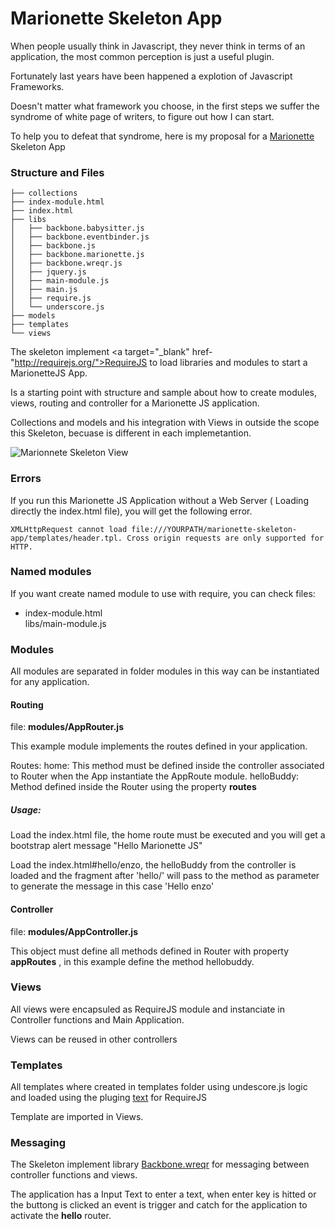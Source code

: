 Marionette Skeleton App
=======================

When people usually think in Javascript, they never think in terms of an application, the most common perception is just a useful plugin.

Fortunately last years have been happened a explotion of Javascript Frameworks.

Doesn't matter what framework you choose, in the first steps we suffer the syndrome of white page of writers, to figure out how I can start.

To help you to defeat that syndrome, here is my proposal for a <a target="_blank" href="http://marionettejs.com">Marionette</a> Skeleton App

### Structure and Files
```
├── collections
├── index-module.html
├── index.html
├── libs
│   ├── backbone.babysitter.js
│   ├── backbone.eventbinder.js
│   ├── backbone.js
│   ├── backbone.marionette.js
│   ├── backbone.wreqr.js
│   ├── jquery.js
│   ├── main-module.js
│   ├── main.js
│   ├── require.js
│   └── underscore.js
├── models
├── templates
└── views
```

The skeleton implement <a target="_blank" href-"http://requirejs.org/">RequireJS</a> to load libraries and modules to start a MarionetteJS App.

Is a starting point with structure and sample about how to create modules, views, routing and controller for a Marionette JS application.

Collections and models and his integration with Views in outside the scope this Skeleton, becuase is different in each implemetantion.

![Marionnete Skeleton View](https://raw.githubusercontent.com/enzolutions/marionette-skeleton-app/master/images/marionette_skeleton_app.png "Marionnete Skeleton View")

### Errors

If you run this Marionette JS Application without a Web Server ( Loading directly the index.html file), you will get the following error.

````
XMLHttpRequest cannot load file:///YOURPATH/marionette-skeleton-app/templates/header.tpl. Cross origin requests are only supported for HTTP.

````

### Named modules

If you want create named module to use with require, you can check files:
<ul>
  <li>index-module.html</li>
  </li>libs/main-module.js</li>
</ul>

### Modules

All modules are separated in folder modules in this way can be instantiated for any application.

#### Routing

file: **modules/AppRouter.js**

This example module implements the routes defined in your application.

Routes:
  home: This method must be defined inside the controller associated to Router when the App instantiate the AppRoute module.
  helloBuddy: Method defined inside the Router using the property **routes**

##### Usage:

  Load the index.html file, the home route must be executed and you will get a bootstrap alert message "Hello Marionette JS"

  Load the index.html#hello/enzo, the helloBuddy from the controller is loaded and the fragment after 'hello/' will pass to the method as parameter to generate the message in this case 'Hello enzo'

#### Controller

file: **modules/AppController.js**

This object must define all methods defined in Router with property **appRoutes** , in this example define the method hellobuddy.

### Views

All views were encapsuled as RequireJS module and instanciate in Controller functions and Main Application.

Views can be reused in other controllers

### Templates

All templates where created in templates folder using undescore.js logic and loaded using the pluging <a href="https://github.com/requirejs/text">text</a> for RequireJS

Template are imported in Views.

### Messaging

The Skeleton implement library <a href="https://github.com/marionettejs/backbone.wreqr">Backbone.wreqr</a> for messaging between controller functions and views.

The application has a Input Text to enter a text, when enter key is hitted or the buttong is clicked an event is trigger and catch for the application to activate the **hello** router.

